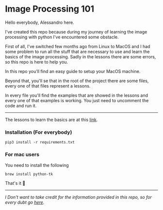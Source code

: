# Image Processing 101

Hello everybody, Alessandro here.

I've created this repo because during my journey of learning the
image processing with python I've encountered some obstacle.

First of all, I've switched few months ago from Linux to MacOS and
I had some problem to run all the stuff that are necessary to
use and learn the basics of the image processing.
Sadly in the lessons there are some errors, so this repo is here to help you.

In this repo you'll find an easy guide to setup your MacOS machine.

Beyond that, you'll se that in the root of the project there are
some files, every one of that files represent a lessons.

In every file you'll find the examples that are showed in the lessons and 
every one of that examples is working.
You just need to uncomment the code and run it.

___

The lessons to learn the basics are at this [link](https://datacarpentry.org/image-processing/01-introduction/index.html).


### Installation (For everybody)

```
pip3 install -r requirements.txt
```

### For mac users

You need to install the following 

```
brew install python-tk
```

That's it :call_me_hand:

___

*I Don't want to take credit for the information provided in this repo, so for every dubt go [here](https://github.com/datacarpentry/image-processing)*.
